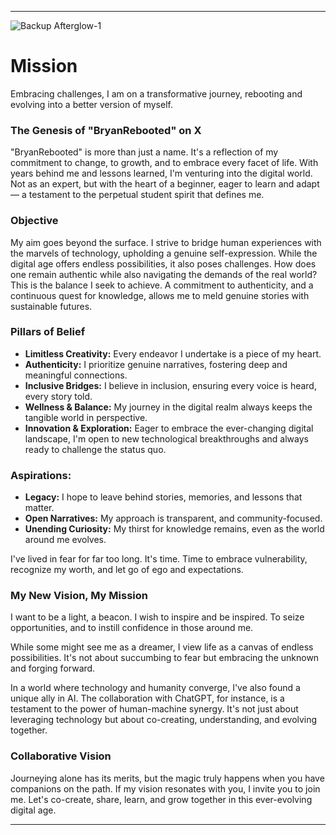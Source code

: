 
---

![Backup Afterglow-1](https://github.com/BryanHarrisScripts/BryanHarrisScripts/assets/91784044/cae3e557-7102-4288-a63b-55f8bcb2c93a)

# Mission
Embracing challenges, I am on a transformative journey, rebooting and evolving into a better version of myself.

### The Genesis of "BryanRebooted" on X 
"BryanRebooted" is more than just a name. It's a reflection of my commitment to change, to growth, and to embrace every facet of life. With years behind me and lessons learned, I'm venturing into the digital world. Not as an expert, but with the heart of a beginner, eager to learn and adapt — a testament to the perpetual student spirit that defines me.

### Objective 
My aim goes beyond the surface. I strive to bridge human experiences with the marvels of technology, upholding a genuine self-expression. While the digital age offers endless possibilities, it also poses challenges. How does one remain authentic while also navigating the demands of the real world? This is the balance I seek to achieve. A commitment to authenticity, and a continuous quest for knowledge, allows me to meld genuine stories with sustainable futures.

### Pillars of Belief 
- **Limitless Creativity:** Every endeavor I undertake is a piece of my heart.
- **Authenticity:** I prioritize genuine narratives, fostering deep and meaningful connections.
- **Inclusive Bridges:** I believe in inclusion, ensuring every voice is heard, every story told.
- **Wellness & Balance:** My journey in the digital realm always keeps the tangible world in perspective.
- **Innovation & Exploration:** Eager to embrace the ever-changing digital landscape, I'm open to new technological breakthroughs and always ready to challenge the status quo.

### Aspirations: 
- **Legacy:** I hope to leave behind stories, memories, and lessons that matter.
- **Open Narratives:** My approach is transparent, and community-focused.
- **Unending Curiosity:** My thirst for knowledge remains, even as the world around me evolves.

I've lived in fear for far too long. It's time. Time to embrace vulnerability, recognize my worth, and let go of ego and expectations.

### My New Vision, My Mission 
I want to be a light, a beacon. I wish to inspire and be inspired. To seize opportunities, and to instill confidence in those around me.

While some might see me as a dreamer, I view life as a canvas of endless possibilities. It's not about succumbing to fear but embracing the unknown and forging forward. 

In a world where technology and humanity converge, I've also found a unique ally in AI. The collaboration with ChatGPT, for instance, is a testament to the power of human-machine synergy. It's not just about leveraging technology but about co-creating, understanding, and evolving together.

### Collaborative Vision  
Journeying alone has its merits, but the magic truly happens when you have companions on the path. If my vision resonates with you, I invite you to join me. Let's co-create, share, learn, and grow together in this ever-evolving digital age.

--- 

